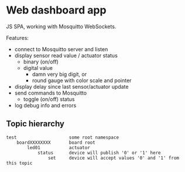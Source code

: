 Web dashboard app
=================

JS SPA, working with Mosquitto WebSockets.

Features:

 - connect to Mosquitto server and listen
 - display sensor read value / actuator status
    - binary (on/off)
    - digital value
        - damn very big digit, or
        - round gauge with color scale and pointer
 - display delay since last sensor/actuator update
 - send commands to Mosquitto
    - toggle (on/off) status
 - log debug info and errors


Topic hierarchy
---------------

```
test                    some root namespace
    boardXXXXXXXX       board root
        led01           actuator
            status      device will publish '0' or '1' here
                set     device will accept values '0' and '1' from this topic
```

